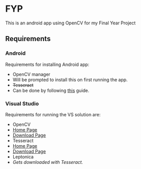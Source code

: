 # FYP

This is an android app using OpenCV for my Final Year Project

## Requirements

### Android


Requirements for installing Android app:
* OpenCV manager
 * Will be prompted to install this on first running the app.
* ~~Tesseract~~
 * Can be done by following [this](http://gaut.am/making-an-ocr-android-app-using-tesseract/) guide.

### Visual Studio

Requirements for running the VS solution are:
* OpenCV
 * [Home Page](http://opencv.org/)
 * [Download Page](http://opencv.org/downloads.html)
* Tesseract
 * [Home Page](https://code.google.com/p/tesseract-ocr/)
 * [Download Page](https://code.google.com/p/tesseract-ocr/downloads/detail?name=tesseract-ocr-setup-3.02.02.exe&can=2&q=)
* Leptonica
 * *Gets downloaded with Tesseract.* 
